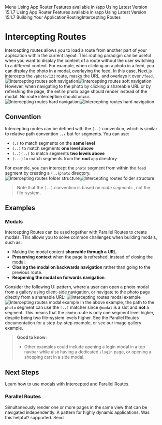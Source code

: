 Menu
Using App Router
Features available in /app
Using Latest Version
15.1.7
Using App Router
Features available in /app
Using Latest Version
15.1.7
Building Your ApplicationRoutingIntercepting Routes
# Intercepting Routes
Intercepting routes allows you to load a route from another part of your application within the current layout. This routing paradigm can be useful when you want to display the content of a route without the user switching to a different context.
For example, when clicking on a photo in a feed, you can display the photo in a modal, overlaying the feed. In this case, Next.js intercepts the `/photo/123` route, masks the URL, and overlays it over `/feed`.
![Intercepting routes soft navigation](https://nextjs.org/_next/image?url=%2Fdocs%2Flight%2Fintercepting-routes-soft-navigate.png&w=3840&q=75)![Intercepting routes soft navigation](https://nextjs.org/_next/image?url=%2Fdocs%2Fdark%2Fintercepting-routes-soft-navigate.png&w=3840&q=75)
However, when navigating to the photo by clicking a shareable URL or by refreshing the page, the entire photo page should render instead of the modal. No route interception should occur.
![Intercepting routes hard navigation](https://nextjs.org/_next/image?url=%2Fdocs%2Flight%2Fintercepting-routes-hard-navigate.png&w=3840&q=75)![Intercepting routes hard navigation](https://nextjs.org/_next/image?url=%2Fdocs%2Fdark%2Fintercepting-routes-hard-navigate.png&w=3840&q=75)
## Convention
Intercepting routes can be defined with the `(..)` convention, which is similar to relative path convention `../` but for segments.
You can use:
  * `(.)` to match segments on the **same level**
  * `(..)` to match segments **one level above**
  * `(..)(..)` to match segments **two levels above**
  * `(...)` to match segments from the **root** `app` directory


For example, you can intercept the `photo` segment from within the `feed` segment by creating a `(..)photo` directory.
![Intercepting routes folder structure](https://nextjs.org/_next/image?url=%2Fdocs%2Flight%2Fintercepted-routes-files.png&w=3840&q=75)![Intercepting routes folder structure](https://nextjs.org/_next/image?url=%2Fdocs%2Fdark%2Fintercepted-routes-files.png&w=3840&q=75)
> Note that the `(..)` convention is based on _route segments_ , not the file-system.
## Examples
### Modals
Intercepting Routes can be used together with Parallel Routes to create modals. This allows you to solve common challenges when building modals, such as:
  * Making the modal content **shareable through a URL**.
  * **Preserving context** when the page is refreshed, instead of closing the modal.
  * **Closing the modal on backwards navigation** rather than going to the previous route.
  * **Reopening the modal on forwards navigation**.


Consider the following UI pattern, where a user can open a photo modal from a gallery using client-side navigation, or navigate to the photo page directly from a shareable URL:
![Intercepting routes modal example](https://nextjs.org/_next/image?url=%2Fdocs%2Flight%2Fintercepted-routes-modal-example.png&w=3840&q=75)![Intercepting routes modal example](https://nextjs.org/_next/image?url=%2Fdocs%2Fdark%2Fintercepted-routes-modal-example.png&w=3840&q=75)
In the above example, the path to the `photo` segment can use the `(..)` matcher since `@modal` is a slot and **not** a segment. This means that the `photo` route is only one segment level higher, despite being two file-system levels higher.
See the Parallel Routes documentation for a step-by-step example, or see our image gallery example.
> **Good to know:**
>   * Other examples could include opening a login modal in a top navbar while also having a dedicated `/login` page, or opening a shopping cart in a side modal.
> 

## Next Steps
Learn how to use modals with Intercepted and Parallel Routes.
### Parallel Routes
Simultaneously render one or more pages in the same view that can be navigated independently. A pattern for highly dynamic applications.
Was this helpful?
supported.
Send
